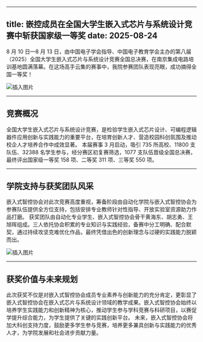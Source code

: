 
---
title: 嵌控成员在全国大学生嵌入式芯片与系统设计竞赛中斩获国家级一等奖
date: 2025-08-24
---
8 月 10 日—8 月 13 日，由中国电子学会指导、中国电子教育学会主办的第八届（2025）全国大学生嵌入式芯片与系统设计竞赛全国总决赛，在南京集成电路培训基地圆满落幕。在这场高手云集的赛事中，我院参赛团队表现亮眼，成功摘得全国一等奖！

![插入图片](https://pic1.imgdb.cn/item/68aabaa158cb8da5c8478a8e.png)

---
 ## 竞赛概况
全国大学生嵌入式芯片与系统设计竞赛，是检验学生嵌入式芯片设计、可编程逻辑器件应用创新与实践能力的重要平台，在培育创新人才、营造校园科创氛围及推动校企人才培养合作中成效显著。
本届赛事 3 月启动，吸引 735 所高校、11800 支队伍、32388 名学生参与，经分赛区初复赛筛选，1077 支队伍晋级全国总决赛，最终评出国家级一等奖 158 项、二等奖 311 项、三等奖 550 项。

---

## 学院支持与获奖团队风采
嵌入式智控协会对此次竞赛高度重视，筹备阶段由自动化学院与嵌入式智控协会为参赛队伍提供全方位支持，包括安排专业教师针对性指导、开放实验室资源助力作品打磨。
获奖团队由自动化专业学生、嵌入式智控协会骨干黄海东、胡志勇、王旭晖组成。三人依托协会积累的专业知识与实践经验，备赛中分工明确、配合默契，通过持续攻坚克难优化作品，最终凭借出色的创新理念与过硬的实践能力脱颖而出。

![插入图片](https://pic1.imgdb.cn/item/68aabcb858cb8da5c847a5c7.png)

---
 ## 获奖价值与未来规划
此次获奖不仅是对嵌入式智控协会成员专业素养与创新能力的充分肯定，更彰显了嵌入式智控协会在嵌入式芯片与系统设计领域的教学成果。嵌入式智控协会始终以培养学生实践能力和创新精神为核心，推动学生参与学科竞赛与科研项目，以赛促学提升综合能力，为学生提供了关键的实践创新平台。
未来，嵌入式智控协会将加大科创支持力度，鼓励更多学生参与竞赛，培养更多兼具创新与实践能力的优秀人才，为学院发展和社会进步贡献力量。
